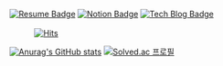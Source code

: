 [![Resume Badge](http://img.shields.io/badge/-Resume-blue?style=flat&logo=Revolut&link=https://splin.oopy.io/)](https://splin.oopy.io/) [![Notion Badge](http://img.shields.io/badge/-Notion-orange?style=flat&logo=Notion&link=https://www.notion.so/04e767115bf3495e91e15e9c4f1e66c5)](https://www.notion.so/04e767115bf3495e91e15e9c4f1e66c5) [![Tech Blog Badge](http://img.shields.io/badge/-Tech%20Blog-green?style=flat&logo=github&link=https://dev-splin.github.io/)](https://dev-splin.github.io/) &nbsp;&nbsp;&nbsp;&nbsp;&nbsp;&nbsp;&nbsp;&nbsp;&nbsp;&nbsp;&nbsp;&nbsp;&nbsp;&nbsp;&nbsp;&nbsp;&nbsp;&nbsp;&nbsp;&nbsp;&nbsp;&nbsp;&nbsp;&nbsp;&nbsp;&nbsp;&nbsp;&nbsp;&nbsp;&nbsp;&nbsp;&nbsp;&nbsp;&nbsp;&nbsp;&nbsp;&nbsp;&nbsp;&nbsp;&nbsp;&nbsp;&nbsp;&nbsp;&nbsp;&nbsp;&nbsp;&nbsp;&nbsp;&nbsp;&nbsp;&nbsp;&nbsp;&nbsp;&nbsp;&nbsp;&nbsp;&nbsp;&nbsp;&nbsp;&nbsp;&nbsp;&nbsp;&nbsp;&nbsp;&nbsp;&nbsp;&nbsp;&nbsp;&nbsp;&nbsp;&nbsp;&nbsp;&nbsp;&nbsp;&nbsp;&nbsp;&nbsp;&nbsp;&nbsp;&nbsp;&nbsp;&nbsp;&nbsp;&nbsp;&nbsp;&nbsp;&nbsp;&nbsp;&nbsp;&nbsp;&nbsp;&nbsp;&nbsp;&nbsp;&nbsp;&nbsp;&nbsp;&nbsp;&nbsp;&nbsp;&nbsp;&nbsp;&nbsp;&nbsp;&nbsp;&nbsp;&nbsp;&nbsp;&nbsp;&nbsp;&nbsp;&nbsp;&nbsp;&nbsp;&nbsp;&nbsp;&nbsp;&nbsp;&nbsp;&nbsp;&nbsp;&nbsp;&nbsp;&nbsp;&nbsp;&nbsp;&nbsp;&nbsp;&nbsp;&nbsp;&nbsp;&nbsp;&nbsp;&nbsp;&nbsp;&nbsp;&nbsp;&nbsp; [![Hits](https://hits.seeyoufarm.com/api/count/incr/badge.svg?url=https%3A%2F%2Fgithub.com%2Fdev-splin%2F&count_bg=%233A91C0&title_bg=%23555555&icon=&icon_color=%23E7E7E7&title=View&edge_flat=false)](https://hits.seeyoufarm.com)

[![Anurag's GitHub stats](https://github-readme-stats.vercel.app/api?username=dev-splin)](https://github.com/anuraghazra/github-readme-stats)     [![Solved.ac
프로필](http://mazassumnida.wtf/api/v2/generate_badge?boj=splin)](https://solved.ac/splin)
